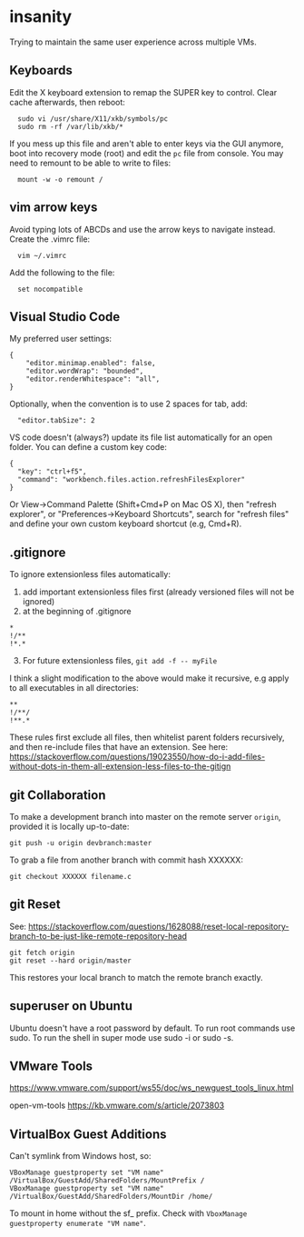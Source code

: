 # insanity
Trying to maintain the same user experience across multiple VMs.

## Keyboards
Edit the X keyboard extension to remap the SUPER key to control. Clear cache afterwards, then reboot:
```
  sudo vi /usr/share/X11/xkb/symbols/pc
  sudo rm -rf /var/lib/xkb/*
```

If you mess up this file and aren't able to enter keys via the GUI anymore, boot into recovery mode (root)  and edit the `pc` file from console. You may need to remount to be able to write to files:

```
  mount -w -o remount /
```

## vim arrow keys
Avoid typing lots of ABCDs and use the arrow keys to navigate instead. Create the .vimrc file:
```
  vim ~/.vimrc
```
Add the following to the file:
```
  set nocompatible
```

## Visual Studio Code 
My preferred user settings:
```
{
    "editor.minimap.enabled": false,
    "editor.wordWrap": "bounded",
    "editor.renderWhitespace": "all",
}
```
Optionally, when the convention is to use 2 spaces for tab, add:
```
  "editor.tabSize": 2
```
VS code doesn't (always?) update its file list automatically for an open folder. You can define a custom key code:
```
{
  "key": "ctrl+f5",
  "command": "workbench.files.action.refreshFilesExplorer"
}
```
Or View->Command Palette (Shift+Cmd+P on Mac OS X), then "refresh explorer", or "Preferences->Keyboard Shortcuts", search for "refresh files" and define your own custom keyboard shortcut (e.g, Cmd+R).

## .gitignore
To ignore extensionless files automatically:
1. add important extensionless files first (already versioned files will not be ignored)
2. at the beginning of .gitignore
```
*
!/**
!*.*
```
3. For future extensionless files, `git add -f -- myFile`

I think a slight modification to the above would make it recursive, e.g apply to all executables in all directories:
```
**
!/**/
!**.*
```
These rules first exclude all files, then whitelist parent folders recursively, and then re-include files that have an extension. See here: https://stackoverflow.com/questions/19023550/how-do-i-add-files-without-dots-in-them-all-extension-less-files-to-the-gitign

## git Collaboration
To make a development branch into master on the remote server `origin`, provided it is locally up-to-date:
```
git push -u origin devbranch:master
```

To grab a file from another branch with commit hash XXXXXX:
```
git checkout XXXXXX filename.c
```

## git Reset
See: https://stackoverflow.com/questions/1628088/reset-local-repository-branch-to-be-just-like-remote-repository-head

```
git fetch origin
git reset --hard origin/master
```

This restores your local branch to match the remote branch exactly.

## superuser on Ubuntu
Ubuntu doesn't have a root password by default. To run root commands use sudo. To run the shell in super mode use sudo -i or sudo -s.

## VMware Tools
https://www.vmware.com/support/ws55/doc/ws_newguest_tools_linux.html

open-vm-tools https://kb.vmware.com/s/article/2073803

## VirtualBox Guest Additions
Can't symlink from Windows host, so: 
```
VBoxManage guestproperty set "VM name" /VirtualBox/GuestAdd/SharedFolders/MountPrefix /
VBoxManage guestproperty set "VM name" /VirtualBox/GuestAdd/SharedFolders/MountDir /home/
```

To mount in home without the sf_ prefix. Check with `VboxManage guestproperty enumerate "VM name"`.

